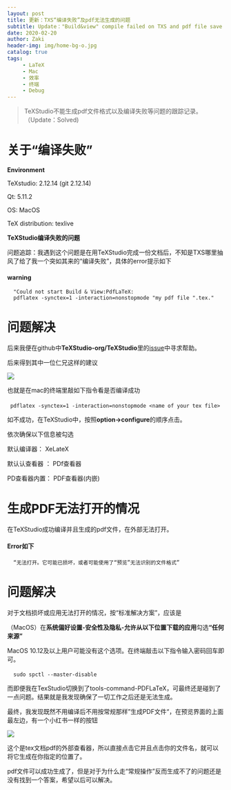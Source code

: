 ```yaml
---
layout: post
title: 更新：TXS“编译失败”及pdf无法生成的问题
subtitle: Update："Build&view" compile failed on TXS and pdf file save failed.
date: 2020-02-20
author: Zaki
header-img: img/home-bg-o.jpg
catalog: true
tags:
     - LaTeX
     - Mac
     - 效率
     - 终端
     - Debug
---
```





> TeXStudio不能生成pdf文件格式以及编译失败等问题的跟踪记录。（Update：Solved)

# 关于“编译失败”

<strong>Environment</strong>

TeXstudio: 2.12.14 (git 2.12.14)</p>
Qt: 5.11.2</p>
OS: MacOS</p>
TeX distribution: texlive

<strong>TeXStudio编译失败的问题</strong>

问题追踪：我遇到这个问题是在用TeXStudio完成一份文档后，不知是TXS哪里抽风了给了我一个突如其来的“编译失败”，具体的error提示如下

#### warning

      "Could not start Build & View:PdfLaTeX:
      pdflatex -synctex=1 -interaction=nonstopmode "my pdf file ".tex."

# 问题解决

后来我便在github中<strong>TeXStudio-org/TeXStudio</strong>里的<a href="https://github.com/texstudio-org/texstudio/issues">issue</a>中寻求帮助。

后来得到其中一位仁兄这样的建议

![](https://tva1.sinaimg.cn/large/0082zybply1gc33wjcauoj30lu08bgmr.jpg)

也就是在mac的终端里敲如下指令看是否编译成功

####

     pdflatex -synctex=1 -interaction=nonstopmode <name of your tex file>
     
如不成功，在TeXStudio中，按照<strong>option->configure</strong>的顺序点击。

依次确保以下信息被勾选

默认编译器： XeLateX</p>
默认认查看器 ： PDf查看器</p>
PD查看器内置： PDF查看器(内嵌)

# 生成PDF无法打开的情况

在TeXStudio成功编译并且生成的pdf文件，在外部无法打开。

#### Error如下

      “无法打开。它可能已损坏，或者可能使用了“预览”无法识别的文件格式”

# 问题解决

对于文档损坏或应用无法打开的情况，按“标准解决方案”，应该是

（MacOS）在<strong>系统偏好设置-安全性及隐私-允许从以下位置下载的应用</strong>勾选<strong>“任何来源”</strong>

MacOS 10.12及以上用户可能没有这个选项。在终端敲击以下指令输入密码回车即可。

####

      sudo spctl --master-disable
      
而即便我在TexStudio切换到了tools-command-PDFLaTeX，可最终还是碰到了一点问题。结果就是我发现确保了一切工作之后还是无法生成。

最终，我发现既然不用编译后不用按常规那样”生成PDF文件“，在预览界面的上面最左边，有一个小红书一样的按钮

![](https://tva1.sinaimg.cn/large/0082zybply1gc34o7yo0dj30c702lq36.jpg)

这个是tex文档pdf的外部查看器，所以直接点击它并且点击你的文件名，就可以将它生成在你指定的位置了。

pdf文件可以成功生成了，但是对于为什么走“常规操作”反而生成不了的问题还是没有找到一个答案，希望以后可以解决。

     
